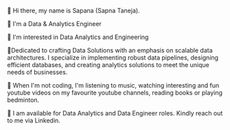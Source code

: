 👋 Hi there, my name is Sapana (Sapna Taneja).

👋 I'm a Data & Analytics Engineer

👀 I'm interested in Data Analytics and Engineering

🌱Dedicated to crafting Data Solutions with an emphasis on scalable data architectures. I specialize in implementing robust data pipelines, designing efficient databases, and creating analytics solutions to meet the unique needs of businesses.

🎥 When I'm not coding, I'm listening to music, watching interesting and fun youtube videos on my favourite youtube channels, reading books or playing bedminton. 

💞️ I am available for Data Analytics and Data Engineer roles. Kindly reach out to me via Linkedin.
